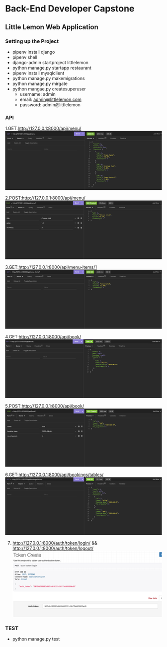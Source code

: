 # Back-End Developer Capstone
## Little Lemon Web Application
### Setting up the Project
* pipenv install django
* pipenv shell
* django-admin startproject littlelemon
* python manage.py startapp restaurant
* pipenv install mysqlclient
* python manage.py makemigrations
* python manage.py mirgate
* python mangae.py createsuperuser
   * username: admin
   * email: admin@littlelemon.com
   * password: admin@littlelemon

### API
1.GET:http://127.0.0.1:8000/api/menu/ 
![](https://github.com/yanshao113/Meta-Back-End-Developer/blob/main/8Back-End_Developer_Capstone/screenshot/menu-get.png)

2.POST:http://127.0.0.1:8000/api/menu/ 
![](https://github.com/yanshao113/Meta-Back-End-Developer/blob/main/8Back-End_Developer_Capstone/screenshot/menu-post.png)

3.GET:http://127.0.0.1:8000/api/menu-items/1 
![](https://github.com/yanshao113/Meta-Back-End-Developer/blob/main/8Back-End_Developer_Capstone/screenshot/menu-item%3A1-get.png)

4.GET:http://127.0.0.1:8000/api/book/
![](https://github.com/yanshao113/Meta-Back-End-Developer/blob/main/8Back-End_Developer_Capstone/screenshot/book-get.png)

5.POST:http://127.0.0.1:8000/api/book/
![](https://github.com/yanshao113/Meta-Back-End-Developer/blob/main/8Back-End_Developer_Capstone/screenshot/book-post.png)

6.GET:http://127.0.0.1:8000/api/bookings/tables/
![](https://github.com/yanshao113/Meta-Back-End-Developer/blob/main/8Back-End_Developer_Capstone/screenshot/bookings-tables-get.png)

7. http://127.0.0.1:8000/auth/token/login/ && http://127.0.0.1:8000/auth/token/logout/
![](https://github.com/yanshao113/Meta-Back-End-Developer/blob/main/8Back-End_Developer_Capstone/screenshot/auth%3Atoken%3Alogin.png)


### TEST
* python manage.py test
